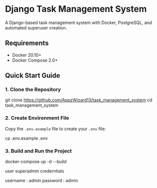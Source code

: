 # Django Task Management System

A Django-based task management system with Docker, PostgreSQL, and automated superuser creation.

## Requirements

- Docker 20.10+
- Docker Compose 2.0+

## Quick Start Guide

### 1. Clone the Repository

git clone https://github.com/AppzWizard13/task_management_system
cd task_management_system


### 2. Create Environment File

Copy the `.env.example` file to create your `.env` file:

cp .env.example .env


### 3. Build and Run the Project

docker-compose up -d --build

user superadmin crederntials 

username : admin
password : admin
